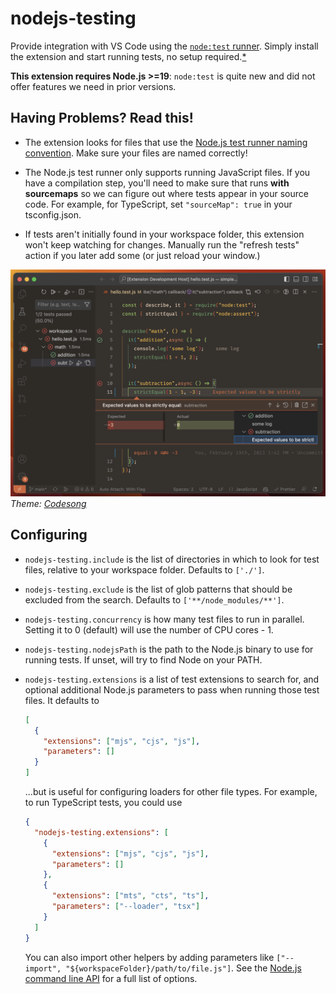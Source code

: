# nodejs-testing

Provide integration with VS Code using the [`node:test` runner](https://nodejs.org/api/test.html). Simply install the extension and start running tests, no setup required.[\*](#having-problems-read-this)

**This extension requires Node.js >=19**: `node:test` is quite new and did not offer features we need in prior versions.

## Having Problems? Read this!

- The extension looks for files that use the [Node.js test runner naming convention](https://nodejs.org/api/test.html#test-runner-execution-model). Make sure your files are named correctly!

- The Node.js test runner only supports running JavaScript files. If you have a compilation step, you'll need to make sure that runs **with sourcemaps** so we can figure out where tests appear in your source code. For example, for TypeScript, set `"sourceMap": true` in your tsconfig.json.

- If tests aren't initially found in your workspace folder, this extension won't keep watching for changes. Manually run the "refresh tests" action if you later add some (or just reload your window.)

![](./screenshot.png)
_Theme: [Codesong](https://marketplace.visualstudio.com/items?itemName=connor4312.codesong)_

## Configuring

- `nodejs-testing.include` is the list of directories in which to look for test files, relative to your workspace folder. Defaults to `['./']`.
- `nodejs-testing.exclude` is the list of glob patterns that should be excluded from the search. Defaults to `['**/node_modules/**']`.
- `nodejs-testing.concurrency` is how many test files to run in parallel. Setting it to 0 (default) will use the number of CPU cores - 1.
- `nodejs-testing.nodejsPath` is the path to the Node.js binary to use for running tests. If unset, will try to find Node on your PATH.
- `nodejs-testing.extensions` is a list of test extensions to search for, and optional additional Node.js parameters to pass when running those test files. It defaults to

  ```json
  [
    {
      "extensions": ["mjs", "cjs", "js"],
      "parameters": []
    }
  ]
  ```

  ...but is useful for configuring loaders for other file types. For example, to run TypeScript tests, you could use

  ```json
  {
    "nodejs-testing.extensions": [
      {
        "extensions": ["mjs", "cjs", "js"],
        "parameters": []
      },
      {
        "extensions": ["mts", "cts", "ts"],
        "parameters": ["--loader", "tsx"]
      }
    ]
  }
  ```

  You can also import other helpers by adding parameters like `["--import", "${workspaceFolder}/path/to/file.js"]`. See the [Node.js command line API](https://nodejs.org/api/cli.html) for a full list of options.
